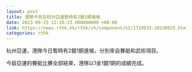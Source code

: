 ```yaml
---
layout: post
title: 港隊今天在杭州亞運暫時有2銀1銅進帳
date: 2023-09-25 12:26:23.000000000 +08:00
link: https://news.rthk.hk/rthk/ch/component/k2/1719915-20230925.htm
categories: rthk
---
```


杭州亞運，港隊今日暫時有2銀1銅進帳，分別來自賽艇和武術項目。

今屆亞運的賽艇比賽全部結束，港隊以1金1銀1銅的成績完成。
